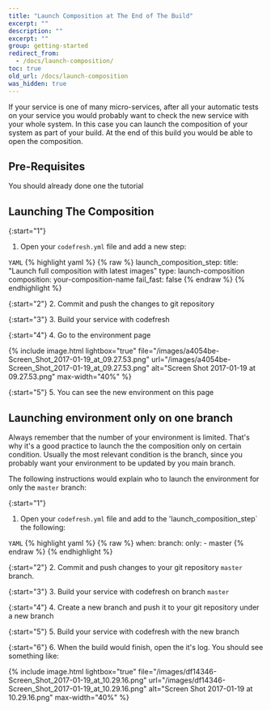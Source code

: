 ```yaml
---
title: "Launch Composition at The End of The Build"
excerpt: ""
description: ""
excerpt: ""
group: getting-started
redirect_from:
  - /docs/launch-composition/
toc: true
old_url: /docs/launch-composition
was_hidden: true
---
```

If your service is one of many micro-services, after all your automatic tests on your service you would probably want to check the new service with your whole system. In this case you can launch the composition of your system as part of your build. At the end of this build you would be able to open the composition.

## Pre-Requisites

You should already done one the tutorial

## Launching The Composition

{:start="1"}
1. Open your `codefresh.yml` file and add a new step:

  `YAML`
{% highlight yaml %}
{% raw %}
launch_composition_step:
    title: "Launch full composition with latest images"
    type: launch-composition
    composition: your-composition-name
    fail_fast: false
{% endraw %}
{% endhighlight %}

{:start="2"}
2. Commit and push the changes to git repository

{:start="3"}
3. Build your service with codefresh

{:start="4"}
4. Go to the environment page

{% include image.html 
lightbox="true" 
file="/images/a4054be-Screen_Shot_2017-01-19_at_09.27.53.png" 
url="/images/a4054be-Screen_Shot_2017-01-19_at_09.27.53.png"
alt="Screen Shot 2017-01-19 at 09.27.53.png"
max-width="40%" 
%}

{:start="5"}
5. You can see the new environment on this page

## Launching environment only on one branch
Always remember that the number of your environment is limited. That's why it's a good practice to launch the the composition only on certain condition. Usually the most relevant condition is the branch, since you probably want your environment to be updated by you main branch.

The following instructions would explain who to launch the environment for only the `master` branch: 

{:start="1"}
1. Open your `codefresh.yml` file and add to the 'launch_composition_step` the following:

  `YAML`
{% highlight yaml %}
{% raw %}
when:
    branch:
      only:
        - master
{% endraw %}
{% endhighlight %}

{:start="2"}
2. Commit and push changes to your git repository `master` branch.

{:start="3"}
3. Build your service with codefresh on branch `master`

{:start="4"}
4. Create a new branch and push it to your git repository under a new branch

{:start="5"}
5. Build your service with codefresh with the new branch

{:start="6"}
6. When the build would finish, open the it's log. You should see something like:

{% include image.html 
lightbox="true" 
file="/images/df14346-Screen_Shot_2017-01-19_at_10.29.16.png" 
url="/images/df14346-Screen_Shot_2017-01-19_at_10.29.16.png"
alt="Screen Shot 2017-01-19 at 10.29.16.png"
max-width="40%" 
%}
 
